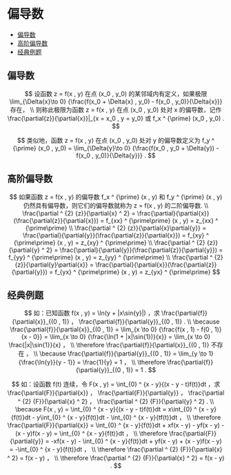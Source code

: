 # 偏导数

* [偏导数](#偏导数)
* [高阶偏导数](#高阶偏导数)
* [经典例题](#经典例题)

## 偏导数

$$
设函数 z = f(x , y) 在点 (x_0 , y_0) 的某邻域内有定义，如果极限 \lim_{\Delta{x}\to 0} {\frac{f(x_0 + \Delta{x} , y_0) - f(x_0 , y_0)}{\Delta{x}}} 存在，
\\
则称此极限为函数 z = f(x , y) 在点 (x_0 , y_0) 处对 x 的偏导数，记作 \frac{\partial{z}}{\partial{x}}|_{x = x_0 , y = y_0} 或 f_x ^ {\prime} (x_0 , y_0) .
$$

$$
类似地，函数 z = f(x , y) 在点 (x_0 , y_0) 处对 y 的偏导数定义为 f_y ^ {\prime} (x_0 , y_0) = \lim_{\Delta{y}\to 0} {\frac{f(x_0 , y_0 + \Delta{y}) - f(x_0 , y_0)}{\Delta{y}}} .
$$

## 高阶偏导数

$$
如果函数 z = f(x , y) 的偏导数 f_x ^ {\prime} (x , y) 和 f_y ^ {\prime} (x , y) 仍然具有偏导数，则它们的偏导数就称为 z = f(x , y) 的二阶偏导数.
\\
\frac{\partial ^ {2} {z}}{\partial{x} ^ 2} = \frac{\partial}{\partial{x}}(\frac{\partial{z}}{\partial{x}}) = f_{xx} ^ {\prime\prime} (x , y) = z_{xx} ^ {\prime\prime}
\\
\frac{\partial ^ {2} {z}}{\partial{x}\partial{y}} = \frac{\partial}{\partial{y}}(\frac{\partial{z}}{\partial{x}}) = f_{xy} ^ {\prime\prime} (x , y) = z_{xy} ^ {\prime\prime}
\\
\frac{\partial ^ {2} {z}}{\partial{y} ^ 2} = \frac{\partial}{\partial{y}}(\frac{\partial{z}}{\partial{y}}) = f_{yy} ^ {\prime\prime} (x , y) = z_{yy} ^ {\prime\prime}
\\
\frac{\partial ^ {2} {z}}{\partial{y}\partial{x}} = \frac{\partial}{\partial{x}}(\frac{\partial{z}}{\partial{y}}) = f_{yx} ^ {\prime\prime} (x , y) = z_{yx} ^ {\prime\prime}
$$

## 经典例题

$$
如：已知函数 f(x , y) = \ln(y + |x\sin{y}|) ，求 \frac{\partial{f}}{\partial{x}}_{(0 , 1)} ， \frac{\partial{f}}{\partial{y}}_{(0 , 1)} .
\\
\because \frac{\partial{f}}{\partial{x}}_{(0 , 1)} = \lim_{x \to 0} {\frac{f(x , 1) - f(0 , 1)}{x - 0}} = \lim_{x \to 0} {\frac{\ln(1 + |x|\sin{1})}{x}} = \lim_{x \to 0} \frac{|x|\sin{1}}{x} ，
\\
\therefore \frac{\partial{f}}{\partial{x}}_{(0 , 1)} 不存在 ，
\\
\because \frac{\partial{f}}{\partial{y}}_{(0 , 1)} = \lim_{y \to 1} {\frac{\ln{y}}{y - 1}} = \frac{1}{y} = 1 ，
\\
\therefore \frac{\partial{f}}{\partial{y}}_{(0 , 1)} = 1 .
$$

$$
如：设函数 f(t) 连续，令 F(x , y) = \int_{0} ^ {x - y}{(x - y - t)f(t)}dt ，求 \frac{\partial{F}}{\partial{x}} ， \frac{\partial{F}}{\partial{y}} ， \frac{\partial ^ {2} {F}}{\partial{x} ^ 2} ， \frac{\partial ^ {2} {F}}{\partial{y} ^ 2} .
\\
\because F(x , y) = \int_{0} ^ {x - y}{(x - y - t)f(t)}dt = x\int_{0} ^ {x - y}{f(t)}dt - y\int_{0} ^ {x - y}{f(t)}dt - \int_{0} ^ {x - y}{tf(t)}dt ，
\\
\therefore \frac{\partial{F}}{\partial{x}} = \int_{0} ^ {x - y}{f(t)}dt + xf(x - y) - yf(x - y) - (x - y)f(x - y) = \int_{0} ^ {x - y}{f(t)}dt ，
\\
\therefore \frac{\partial{F}}{\partial{y}} = -xf(x - y) - \int_{0} ^ {x - y}{f(t)}dt + yf(x - y) + (x - y)f(x - y) = -\int_{0} ^ {x - y}{f(t)}dt ，
\\
\therefore \frac{\partial ^ {2} {F}}{\partial{x} ^ 2} = f(x - y) ，
\\
\therefore \frac{\partial ^ {2} {F}}{\partial{x} ^ 2} = f(x - y) .
$$



